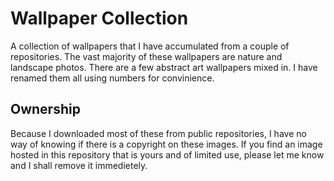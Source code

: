 #  Wallpaper Collection

A collection of wallpapers that I have accumulated from a couple of repositories. The vast majority of these wallpapers are nature and landscape photos. There are a few abstract art wallpapers mixed in. I have renamed them all using numbers for convinience. 

## Ownership

Because I downloaded most of these from public repositories, I have no way of knowing if there is a copyright on these images. If you find an image hosted in this repository that is yours and of limited use, please let me know and I shall remove it immedietely.
